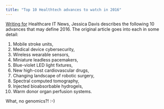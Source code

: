 ```yaml
---
title: "Top 10 Healthtech advances to watch in 2016"
---
```


[Writing for](http://www.healthcareitnews.com/news/10-top-healthcare-technology-advances-2016-according-ecri) Healthcare IT News, Jessica Davis describes the following 10 advances that may define 2016. The original article goes into each in some detail:

<ol><li>Mobile stroke units,</li><li>Medical device cybersecurity,</li><li>Wireless wearable sensors,</li><li>Miniature leadless pacemakers,</li><li>Blue-violet LED light fixtures,</li><li>New high-cost cardiovascular drugs,</li><li>Changing landscape of robotic surgery,</li><li>Spectral computed tomography,</li><li>Injected bioabsorbable hydrogels,</li><li>Warm donor organ perfusion systems.</li></ol>
What, no genomics?! :-)

